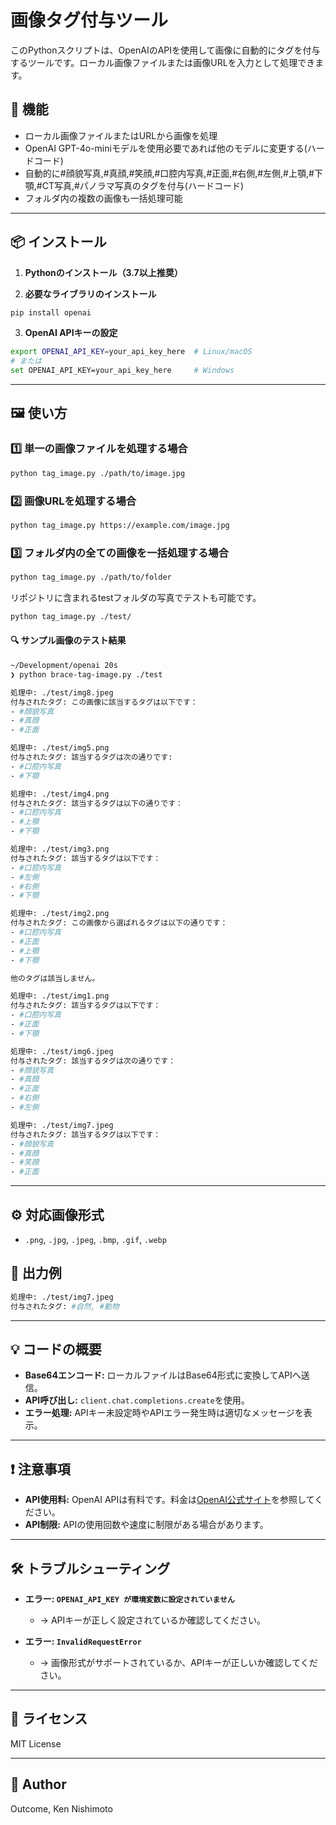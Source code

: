 # 画像タグ付与ツール

このPythonスクリプトは、OpenAIのAPIを使用して画像に自動的にタグを付与するツールです。ローカル画像ファイルまたは画像URLを入力として処理できます。

## 🚀 **機能**
- ローカル画像ファイルまたはURLから画像を処理
- OpenAI GPT-4o-miniモデルを使用必要であれば他のモデルに変更する(ハードコード)
- 自動的に#顔貌写真,#真顔,#笑顔,#口腔内写真,#正面,#右側,#左側,#上顎,#下顎,#CT写真,#パノラマ写真のタグを付与(ハードコード)
- フォルダ内の複数の画像も一括処理可能

---

## 📦 **インストール**

1. **Pythonのインストール（3.7以上推奨）**

2. **必要なライブラリのインストール**
```bash
pip install openai
```

3. **OpenAI APIキーの設定**
```bash
export OPENAI_API_KEY=your_api_key_here  # Linux/macOS
# または
set OPENAI_API_KEY=your_api_key_here     # Windows
```

---

## 🖼️ **使い方**

### 1️⃣ **単一の画像ファイルを処理する場合**
```bash
python tag_image.py ./path/to/image.jpg
```

### 2️⃣ **画像URLを処理する場合**
```bash
python tag_image.py https://example.com/image.jpg
```

### 3️⃣ **フォルダ内の全ての画像を一括処理する場合**
```bash
python tag_image.py ./path/to/folder
```
リポジトリに含まれるtestフォルダの写真でテストも可能です。
```bash
python tag_image.py ./test/
```
#### 🔍 **サンプル画像のテスト結果**

```bash
~/Development/openai 20s
❯ python brace-tag-image.py ./test

処理中: ./test/img8.jpeg
付与されたタグ: この画像に該当するタグは以下です：
- #顔貌写真
- #真顔
- #正面

処理中: ./test/img5.png
付与されたタグ: 該当するタグは次の通りです:
- #口腔内写真
- #下顎

処理中: ./test/img4.png
付与されたタグ: 該当するタグは以下の通りです：
- #口腔内写真
- #上顎
- #下顎

処理中: ./test/img3.png
付与されたタグ: 該当するタグは以下です：
- #口腔内写真
- #左側
- #右側
- #下顎

処理中: ./test/img2.png
付与されたタグ: この画像から選ばれるタグは以下の通りです：
- #口腔内写真
- #正面
- #上顎
- #下顎

他のタグは該当しません。

処理中: ./test/img1.png
付与されたタグ: 該当するタグは以下です：
- #口腔内写真
- #正面
- #下顎

処理中: ./test/img6.jpeg
付与されたタグ: 該当するタグは次の通りです：
- #顔貌写真
- #真顔
- #正面
- #右側
- #左側

処理中: ./test/img7.jpeg
付与されたタグ: 該当するタグは以下です：
- #顔貌写真
- #真顔
- #笑顔
- #正面
```

---

## ⚙️ **対応画像形式**
- `.png`, `.jpg`, `.jpeg`, `.bmp`, `.gif`, `.webp`


## 📝 **出力例**
```bash
処理中: ./test/img7.jpeg
付与されたタグ: #自然, #動物
```

---

## 💡 **コードの概要**

- **Base64エンコード:** ローカルファイルはBase64形式に変換してAPIへ送信。
- **API呼び出し:** `client.chat.completions.create`を使用。
- **エラー処理:** APIキー未設定時やAPIエラー発生時は適切なメッセージを表示。

---

## ❗ **注意事項**
- **API使用料:** OpenAI APIは有料です。料金は[OpenAI公式サイト](https://openai.com/pricing)を参照してください。
- **API制限:** APIの使用回数や速度に制限がある場合があります。

---

## 🛠️ **トラブルシューティング**

- **エラー: `OPENAI_API_KEY が環境変数に設定されていません`**
  - → APIキーが正しく設定されているか確認してください。

- **エラー: `InvalidRequestError`**
  - → 画像形式がサポートされているか、APIキーが正しいか確認してください。


---

## 📜 **ライセンス**
MIT License

---

## 🙏 **Author**
Outcome, Ken Nishimoto

